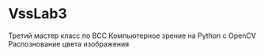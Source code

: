 # VssLab3
Третий мастер класс по ВСС
Компьютерное зрение на Python с OpenCV  
Распознование цвета изображения
